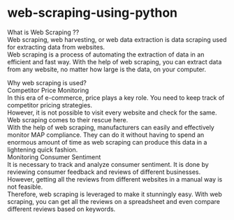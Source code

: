 # web-scraping-using-python

What is Web Scraping ??<br/>
Web scraping, web harvesting, or web data extraction is data scraping used for extracting data from websites.
<br/>Web scraping is a process of automating the extraction of data in an efficient and fast way. With the help of web scraping, you can extract data from any website, no matter how large is the data, on your computer. 

Why web scraping is used?<br/>
Competitor Price Monitoring 
<br/>In this era of e-commerce, price plays a key role. You need to keep track of competitor pricing strategies.
<br/>However, it is not possible to visit every website and check for the same. Web scraping comes to their rescue here.
<br/>With the help of web scraping, manufacturers can easily and effectively monitor MAP compliance. They can do it without having to spend an enormous amount of time as web scraping can produce this data in a lightening quick fashion.<br/>
Monitoring Consumer Sentiment
<br/>It is necessary to track and analyze consumer sentiment. It is done by reviewing consumer feedback and reviews of different businesses.
<br/>However, getting all the reviews from different websites in a manual way is not feasible.
<br/>Therefore, web scraping is leveraged to make it stunningly easy. With web scraping, you can get all the reviews on a spreadsheet and even compare different reviews based on keywords.
